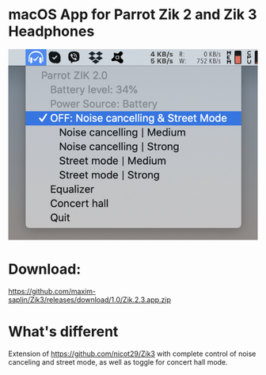 # macOS App for Parrot Zik 2 and Zik 3 Headphones
![UI](https://github.com/maxim-saplin/Zik3/raw/master/Screenshot%202019-10-17%2015.16.01.png)

# Download: 
https://github.com/maxim-saplin/Zik3/releases/download/1.0/Zik.2.3.app.zip

# What's different

Extension of https://github.com/nicot29/Zik3 with complete control of noise canceling and street mode, as well as toggle for concert hall mode.
